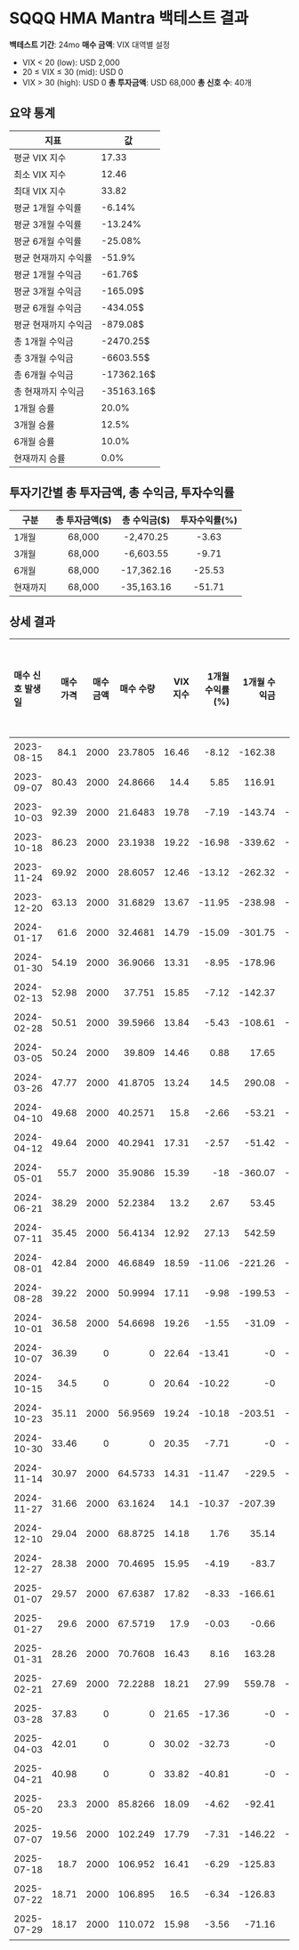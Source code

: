 # SQQQ HMA Mantra 백테스트 결과

**백테스트 기간**: 24mo
**매수 금액**: VIX 대역별 설정
  - VIX < 20 (low): USD 2,000
  - 20 ≤ VIX ≤ 30 (mid): USD 0
  - VIX > 30 (high): USD 0
**총 투자금액**: USD 68,000
**총 신호 수**: 40개

## 요약 통계

| 지표 | 값 |
|------|----|
| 평균 VIX 지수 | 17.33 |
| 최소 VIX 지수 | 12.46 |
| 최대 VIX 지수 | 33.82 |
| 평균 1개월 수익률 | -6.14% |
| 평균 3개월 수익률 | -13.24% |
| 평균 6개월 수익률 | -25.08% |
| 평균 현재까지 수익률 | -51.9% |
| 평균 1개월 수익금 | -61.76$ |
| 평균 3개월 수익금 | -165.09$ |
| 평균 6개월 수익금 | -434.05$ |
| 평균 현재까지 수익금 | -879.08$ |
| 총 1개월 수익금 | -2470.25$ |
| 총 3개월 수익금 | -6603.55$ |
| 총 6개월 수익금 | -17362.16$ |
| 총 현재까지 수익금 | -35163.16$ |
| 1개월 승률 | 20.0% |
| 3개월 승률 | 12.5% |
| 6개월 승률 | 10.0% |
| 현재까지 승률 | 0.0% |

## 투자기간별 총 투자금액, 총 수익금, 투자수익률

| 구분 | 총 투자금액($) | 총 수익금($) | 투자수익률(%) |
|------|:-------------:|:------------:|:-------------:|
| 1개월 | 68,000 | -2,470.25 | -3.63 |
| 3개월 | 68,000 | -6,603.55 | -9.71 |
| 6개월 | 68,000 | -17,362.16 | -25.53 |
| 현재까지 | 68,000 | -35,163.16 | -51.71 |

## 상세 결과

| 매수 신호 발생일   |   매수 가격 |   매수 금액 |    매수 수량 |   VIX 지수 |   1개월 수익률(%) |   1개월 수익금 |   3개월 수익률(%) |   3개월 수익금 |   6개월 수익률(%) |   6개월 수익금 |   현재까지 수익률(%) |   현재까지 수익금 |   벤치마크 1개월(%) |   벤치마크 3개월(%) |   벤치마크 6개월(%) | 신호 타당성 평가   |
|:------------|--------:|--------:|---------:|---------:|-------------:|----------:|-------------:|----------:|-------------:|----------:|--------------:|-----------:|--------------:|--------------:|--------------:|:------------|
| 2023-08-15  |   84.1  |    2000 |  23.7805 |    16.46 |        -8.12 |   -162.38 |        -8.82 |   -176.33 |       -40.64 |   -812.75 |        -79.16 |   -1583.29 |          1.52 |         -0.59 |         13.27 | 불량          |
| 2023-09-07  |   80.43 |    2000 |  24.8666 |    14.4  |         5.85 |    116.91 |        -9.68 |   -193.63 |       -37.54 |   -750.7  |        -78.21 |   -1564.25 |         -3.2  |          2.21 |         14.1  | 불량          |
| 2023-10-03  |   92.39 |    2000 |  21.6483 |    19.78 |        -7.19 |   -143.74 |       -34.64 |   -692.73 |       -48.3  |   -965.94 |        -81.03 |   -1620.65 |          2.09 |         12.78 |         24.23 | 불량          |
| 2023-10-18  |   86.23 |    2000 |  23.1938 |    19.22 |       -16.98 |   -339.62 |       -29.76 |   -595.24 |       -39.53 |   -790.63 |        -79.68 |   -1593.56 |          4.62 |         10.46 |         17.32 | 불량          |
| 2023-11-24  |   69.92 |    2000 |  28.6057 |    12.46 |       -13.12 |   -262.32 |       -29.23 |   -584.69 |       -36.57 |   -731.4  |        -74.94 |   -1498.73 |          4.28 |         11.57 |         16.4  | 불량          |
| 2023-12-20  |   63.13 |    2000 |  31.6829 |    13.67 |       -11.95 |   -238.98 |       -21.98 |   -439.54 |       -41.3  |   -825.98 |        -72.24 |   -1444.8  |          3.01 |         10.22 |         16.49 | 불량          |
| 2024-01-17  |   61.6  |    2000 |  32.4681 |    14.79 |       -15.09 |   -301.75 |       -15.35 |   -307.05 |       -43.73 |   -874.57 |        -71.55 |   -1431.05 |          5.62 |          6.59 |         18.82 | 불량          |
| 2024-01-30  |   54.19 |    2000 |  36.9066 |    13.31 |        -8.95 |   -178.96 |        -4.87 |    -97.49 |       -21.97 |   -439.49 |        -67.66 |   -1353.27 |          3.48 |          3.88 |         10.85 | 불량          |
| 2024-02-13  |   52.98 |    2000 |  37.751  |    15.85 |        -7.12 |   -142.37 |        -9.24 |   -184.73 |       -14.93 |   -298.53 |        -66.92 |   -1338.47 |          3.98 |          5.42 |          7.89 | 불량          |
| 2024-02-28  |   50.51 |    2000 |  39.5966 |    13.84 |        -5.43 |   -108.61 |       -14.36 |   -287.28 |       -24.29 |   -485.81 |        -65.31 |   -1306.13 |          3.64 |          4.66 |         10.79 | 불량          |
| 2024-03-05  |   50.24 |    2000 |  39.809  |    14.46 |         0.88 |     17.65 |        -9.91 |   -198.27 |       -24.16 |   -483.24 |        -65.12 |   -1302.41 |          1.35 |          4.03 |         11.22 | 불량          |
| 2024-03-26  |   47.77 |    2000 |  41.8705 |    13.24 |        14.5  |    290.08 |       -17.08 |   -341.6  |       -23.83 |   -476.68 |        -63.31 |   -1266.28 |         -2.98 |          4.69 |          9.59 | 불량          |
| 2024-04-10  |   49.68 |    2000 |  40.2571 |    15.8  |        -2.66 |    -53.21 |       -30.88 |   -617.68 |       -26.74 |   -534.89 |        -64.73 |   -1294.55 |          1.2  |          8.07 |         10.37 | 불량          |
| 2024-04-12  |   49.64 |    2000 |  40.2941 |    17.31 |        -2.57 |    -51.42 |       -28.57 |   -571.47 |       -31.55 |   -630.93 |        -64.7  |   -1293.91 |          1.94 |          9    |         13.05 | 불량          |
| 2024-05-01  |   55.7  |    2000 |  35.9086 |    15.39 |       -18    |   -360.07 |       -21.33 |   -426.62 |       -39.51 |   -790.15 |        -68.54 |   -1370.76 |          5.16 |          8.33 |         16.04 | 불량          |
| 2024-06-21  |   38.29 |    2000 |  52.2384 |    13.2  |         2.67 |     53.45 |        -5.82 |   -116.46 |       -23.01 |   -460.27 |        -54.23 |   -1084.6  |          0.74 |          4.56 |          7.46 | 불량          |
| 2024-07-11  |   35.45 |    2000 |  56.4134 |    12.92 |        27.13 |    542.59 |        -4.16 |    -83.24 |       -16.6  |   -331.92 |        -50.57 |   -1011.44 |         -4.3  |          3.72 |          5.81 | 불량          |
| 2024-08-01  |   42.84 |    2000 |  46.6849 |    18.59 |       -11.06 |   -221.26 |       -21.91 |   -438.13 |       -34    |   -680.03 |        -59.1  |   -1181.92 |          3.7  |          6.74 |         11.4  | 불량          |
| 2024-08-28  |   39.22 |    2000 |  50.9994 |    17.11 |        -9.98 |   -199.53 |       -21.17 |   -423.32 |       -26.83 |   -536.7  |        -55.32 |   -1106.31 |          2.61 |          7.68 |          6.99 | 불량          |
| 2024-10-01  |   36.58 |    2000 |  54.6698 |    19.26 |        -1.55 |    -31.09 |       -19.25 |   -385.07 |         3.42 |     68.36 |        -52.1  |   -1041.99 |         -0.06 |          3.47 |         -2.24 | 우수          |
| 2024-10-07  |   36.39 |       0 |   0      |    22.64 |       -13.41 |     -0    |       -20.17 |     -0    |        36.69 |      0    |        -51.85 |      -0    |          4.09 |          4.33 |        -10.92 | 우수          |
| 2024-10-15  |   34.5  |       0 |   0      |    20.64 |       -10.22 |     -0    |        -9.27 |     -0    |         3.71 |      0    |        -49.2  |      -0    |          2.3  |          0.36 |         -7.77 | 우수          |
| 2024-10-23  |   35.11 |    2000 |  56.9569 |    19.24 |       -10.18 |   -203.51 |       -20.42 |   -408.46 |        16.72 |    334.37 |        -50.1  |   -1001.91 |          2.97 |          4.34 |        -11.03 | 우수          |
| 2024-10-30  |   33.46 |       0 |   0      |    20.35 |        -7.71 |     -0    |       -15.49 |     -0    |        -6.43 |     -0    |        -47.62 |      -0    |          3.76 |          4.37 |         -4.9  | 불량          |
| 2024-11-14  |   30.97 |    2000 |  64.5733 |    14.31 |       -11.47 |   -229.5  |       -11.79 |   -235.87 |       -22.95 |   -458.9  |        -43.42 |    -868.45 |          1.71 |          1.73 |         -1.05 | 불량          |
| 2024-11-27  |   31.66 |    2000 |  63.1624 |    14.1  |       -10.37 |   -207.39 |        -5.94 |   -118.83 |       -21.51 |   -430.18 |        -44.66 |    -893.17 |         -0.47 |         -0.72 |         -3.27 | 불량          |
| 2024-12-10  |   29.04 |    2000 |  68.8725 |    14.18 |         1.76 |     35.14 |        28.65 |    572.93 |       -23.97 |   -479.44 |        -39.66 |    -793.11 |         -1.93 |         -6.97 |         -0.57 | 불량          |
| 2024-12-27  |   28.38 |    2000 |  70.4695 |    15.95 |        -4.19 |    -83.7  |        23.46 |    469.12 |       -27.06 |   -541.28 |        -38.26 |    -765.13 |          2.18 |         -4.65 |          2.03 | 불량          |
| 2025-01-07  |   29.57 |    2000 |  67.6387 |    17.82 |        -8.33 |   -166.61 |        67.61 |   1352.12 |       -35.3  |   -706.07 |        -40.74 |    -814.73 |          2.95 |        -14.33 |          6.27 | 불량          |
| 2025-01-27  |   29.6  |    2000 |  67.5719 |    17.9  |        -0.03 |     -0.66 |         5.63 |    112.62 |       -38.34 |   -766.81 |        -40.8  |    -815.9  |         -0.94 |         -8.1  |          6.26 | 불량          |
| 2025-01-31  |   28.26 |    2000 |  70.7608 |    16.43 |         8.16 |    163.28 |         4.88 |     97.68 |       -35.96 |   -719.23 |        -38    |    -760.02 |         -1.42 |         -7.22 |          5.34 | 불량          |
| 2025-02-21  |   27.69 |    2000 |  72.2288 |    18.21 |        27.99 |    559.78 |       -12.81 |   -256.22 |       -36.71 |   -734.3  |        -36.71 |    -734.3  |         -5.75 |         -2.85 |          6.21 | 불량          |
| 2025-03-28  |   37.83 |       0 |   0      |    21.65 |       -17.36 |     -0    |       -46.77 |     -0    |       -53.68 |     -0    |        -53.68 |      -0    |         -1    |         10.04 |         14.43 | 불량          |
| 2025-04-03  |   42.01 |       0 |   0      |    30.02 |       -32.73 |     -0    |       -53.2  |     -0    |       -58.29 |     -0    |        -58.29 |      -0    |          5.38 |         15.4  |         18.34 | 불량          |
| 2025-04-21  |   40.98 |       0 |   0      |    33.82 |       -40.81 |     -0    |       -54.37 |     -0    |       -57.24 |     -0    |        -57.24 |      -0    |         13.31 |         22.07 |         23.81 | 불량          |
| 2025-05-20  |   23.3  |    2000 |  85.8266 |    18.09 |        -4.62 |    -92.41 |       -24.8  |   -496.02 |       -24.8  |   -496.02 |        -24.8  |    -496.02 |          0.68 |          7.5  |          7.5  | 불량          |
| 2025-07-07  |   19.56 |    2000 | 102.249  |    17.79 |        -7.31 |   -146.22 |       -10.41 |   -208.23 |       -10.41 |   -208.23 |        -10.41 |    -208.23 |          1.85 |          2.51 |          2.51 | 불량          |
| 2025-07-18  |   18.7  |    2000 | 106.952  |    16.41 |        -6.29 |   -125.83 |        -6.29 |   -125.83 |        -6.29 |   -125.83 |         -6.29 |    -125.83 |          1.42 |          1.42 |          1.42 | 불량          |
| 2025-07-22  |   18.71 |    2000 | 106.895  |    16.5  |        -6.34 |   -126.83 |        -6.34 |   -126.83 |        -6.34 |   -126.83 |         -6.34 |    -126.83 |          1.21 |          1.21 |          1.21 | 불량          |
| 2025-07-29  |   18.17 |    2000 | 110.072  |    15.98 |        -3.56 |    -71.16 |        -3.56 |    -71.16 |        -3.56 |    -71.16 |         -3.56 |     -71.16 |          0.24 |          0.24 |          0.24 | 불량          |